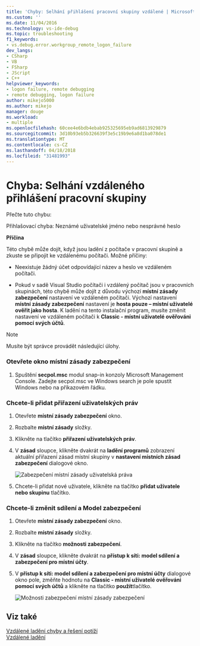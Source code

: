 ```yaml
---
title: 'Chyby: Selhání přihlášení pracovní skupiny vzdálené | Microsoft Docs'
ms.custom: ''
ms.date: 11/04/2016
ms.technology: vs-ide-debug
ms.topic: troubleshooting
f1_keywords:
- vs.debug.error.workgroup_remote_logon_failure
dev_langs:
- CSharp
- VB
- FSharp
- JScript
- C++
helpviewer_keywords:
- logon failure, remote debugging
- remote debugging, logon failure
author: mikejo5000
ms.author: mikejo
manager: douge
ms.workload:
- multiple
ms.openlocfilehash: 60cee4e6bdb4ebab925325695eb9ad6813929879
ms.sourcegitcommit: 3d10b93eb5b326639f3e5c19b9e6a8d1ba078de1
ms.translationtype: MT
ms.contentlocale: cs-CZ
ms.lasthandoff: 04/18/2018
ms.locfileid: "31481993"
---
```

# <a name="error-workgroup-remote-logon-failure"></a>Chyba: Selhání vzdáleného přihlášení pracovní skupiny
Přečte tuto chybu:  
  
 Přihlašovací chyba: Neznámé uživatelské jméno nebo nesprávné heslo  
  
 **Příčina**  
  
 Této chybě může dojít, když jsou ladění z počítače v pracovní skupině a zkuste se připojit ke vzdálenému počítači. Možné příčiny:  
  
-   Neexistuje žádný účet odpovídající název a heslo ve vzdáleném počítači.  
  
-   Pokud v sadě Visual Studio počítači i vzdálený počítač jsou v pracovních skupinách, této chybě může dojít z důvodu výchozí **místní zásady zabezpečení** nastavení ve vzdáleném počítači. Výchozí nastavení **místní zásady zabezpečení** nastavení je **hosta pouze – místní uživatelé ověřit jako hosta**. K ladění na tento instalační program, musíte změnit nastavení ve vzdáleném počítači k **Classic - místní uživatelé ověřováni pomocí svých účtů**.  
  
> [!NOTE]
>  Musíte být správce provádět následující úlohy.  
  
### <a name="to-open-the-local-security-policy-window"></a>Otevřete okno místní zásady zabezpečení  
  
1.  Spuštění **secpol.msc** modul snap-in konzoly Microsoft Management Console. Zadejte secpol.msc ve Windows search je pole spustit Windows nebo na příkazovém řádku.  
  
### <a name="to-add-user-rights-assignments"></a>Chcete-li přidat přiřazení uživatelských práv  
  
1.  Otevřete **místní zásady zabezpečení** okno.  
  
2.  Rozbalte **místní zásady** složky.  
  
3.  Klikněte na tlačítko **přiřazení uživatelských práv**.  
  
4.  V **zásad** sloupce, klikněte dvakrát na **ladění programů** zobrazení aktuální přiřazení zásad místní skupiny v **nastavení místních zásad zabezpečení** dialogové okno.  
  
     ![Zabezpečení místní zásady uživatelská práva](../debugger/media/dbg_err_localsecuritypolicy_userrightsdebugprograms.png "DBG_ERR_LocalSecurityPolicy_UserRightsDebugPrograms")  
  
5.  Chcete-li přidat nové uživatele, klikněte na tlačítko **přidat uživatele nebo skupinu** tlačítko.  
  
### <a name="to-change-the-sharing-and-security-model"></a>Chcete-li změnit sdílení a Model zabezpečení  
  
1.  Otevřete **místní zásady zabezpečení** okno.  
  
2.  Rozbalte **místní zásady** složky.  
  
3.  Klikněte na tlačítko **možnosti zabezpečení**.  
  
4.  V **zásad** sloupce, klikněte dvakrát na **přístup k síti: model sdílení a zabezpečení pro místní účty**.  
  
5.  V **přístup k síti: model sdílení a zabezpečení pro místní účty** dialogové okno pole, změňte hodnotu na **Classic - místní uživatelé ověřováni pomocí svých účtů** a klikněte na tlačítko **použít**tlačítko.  
  
     ![Možnosti zabezpečení místní zásady zabezpečení](../debugger/media/dbg_err_localsecuritypolicy_securityoptions_networkaccess.png "DBG_ERR_LocalSecurityPolicy_SecurityOptions_NetworkAccess")  
  
## <a name="see-also"></a>Viz také  
 [Vzdálené ladění chyby a řešení potíží](../debugger/remote-debugging-errors-and-troubleshooting.md)   
 [Vzdálené ladění](../debugger/remote-debugging.md)